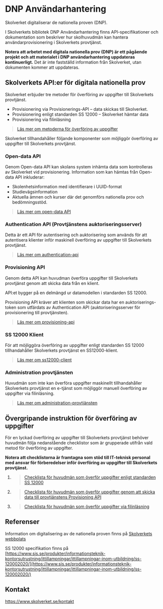 # DNP Användarhantering
Skolverket digitaliserar de nationella proven (DNP). 

I Skolverkets bibliotek DNP Användarhantering finns API-specifikationer och dokumentation som
beskriver hur skolhuvudmän kan hantera användarprovisionering i Skolverkets provtjänst.

**Notera att arbetet med digitala nationella prov (DNP) är ett pågående projekt och att
materialet i DNP användarhantering uppdateras kontinuerligt.** Det är inte fastställd
information från Skolverket, utan dokumenten kommer att uppdateras. 

## Skolverkets API:er för digitala nationella prov
Skolverket erbjuder tre metoder för överföring av uppgifter till Skolverkets provtjänst.
* Provisionering via Provisionerings-API – data skickas till Skolverket.
* Provisionering enligt standarden SS 12000 – Skolverket hämtar data
* Provisionering via filinläsning

> [Läs mer om metoderna för överföring av uppgifter](https://www.skolverket.se/om-oss/var-verksamhet/skolverkets-prioriterade-omraden/digitalisering/digitala-nationella-prov/tekniska-forutsattningar-for-digitala-nationella-prov/overforing-av-uppgifter-till-skolverket)

Skolverket tillhandahåller följande komponenter som möjliggör överföring av uppgifter till
Skolverkets provtjänst.

### Open-data API
Genom Open-data API kan skolans system inhämta data som kontrolleras av Skolverket vid provisionering.
Information som kan hämtas från Open-data API inkluderar:
* Skolenhetsinformation med identifierare i UUID-format
* Studievägsinformation
* Aktuella ämnen och kurser där det genomförs nationella prov och bedömningsstöd.
>[Läs mer om open-data API](https://github.com/skolverket/dnp-usermanagement/blob/main/open-data-api/README.md)

### Authentication API (Provtjänstens auktoriseringsserver)
Detta är ett API för autentisering och auktorisering som används för att autentisera klienter inför maskinell
överföring av uppgifter till Skolverkets provtjänst.
>[Läs mer om authentication-api](https://github.com/skolverket/dnp-usermanagement/blob/main/authentication-api/README.md)

### Provisioning API
Genom detta API kan huvudman överföra uppgifter till Skolverkets provtjänst genom att skicka data från en klient.  

API:et bygger på en delmängd ur datamodellen i standarden SS 12000.

Provisioning API kräver att klienten som skickar data har en auktoriserings-token
som utfärdats av Authentication API (auktoriseringsserver för provisionering till provtjänsten).
>[Läs mer om provisioning-api](https://github.com/skolverket/dnp-usermanagement/blob/main/provisioning-api/README.md)

### SS 12000 Klient
För att möjliggöra överföring av uppgifter enligt standarden SS 12000 tillhandahåller Skolverkets provtjänst
en SS12000-klient.
>[Läs mer om ss12000-client](https://github.com/skolverket/dnp-usermanagement/blob/main/ss12000-client/README.md)

### Administration provtjänsten
Huvudmän som inte kan överföra uppgifter maskinellt tillhandahåller Skolverkets provtjänst en e-tjänst som
möjliggör manuell överföring av uppgifter via filinläsning. 
>[Läs mer om administration-provtjänsten](https://github.com/skolverket/dnp-usermanagement/blob/main/administration-provtjansten/README.md)

## Övergripande instruktion för överföring av uppgifter
För en lyckad överföring av uppgifter till Skolverkets provtjänst behöver huvudmän följa nedanstående checklistor
som är grupperade utifrån vald metod för överföring av uppgifter.

**Notera att checklistorna är framtagna som stöd till IT-teknisk personal med ansvar för förberedelser inför överföring
av uppgifter till Skolverkets provtjänst.**

1. >[Checklista för huvudmän som överför uppgifter enligt standarden SS 12000](https://github.com/skolverket/dnp-usermanagement/blob/main/checklists/checklista-f%C3%B6r-provisionering-enlig-standarden-SS12000.md)
2. >[Checklista för huvudmän som överför uppgifter genom att skicka data till provtjänstens Provisioning API](https://github.com/skolverket/dnp-usermanagement/blob/main/checklists/checklista-f%C3%B6r-provisionering-via-Provisioning-API.md)
3. >[Checklista för huvudmän som överför uppgifter via filinläsning](https://github.com/skolverket/dnp-usermanagement/blob/main/checklists/checklista-f%C3%B6r-provisionering-via-filinl%C3%A4sning.md)

## Referenser
Information om digitalisering av de nationella proven finns på
[Skolverkets webbplats](https://www.skolverket.se/om-oss/var-verksamhet/skolverkets-prioriterade-omraden/digitalisering/digitala-nationella-prov/digitalisering-av-de-nationella-proven)

SS 12000 specifikation finns på
[https://www.sis.se/produkter/informationsteknik-kontorsutrustning/ittillampningar/ittillampningar-inom-utbildning/ss-120002020/](https://www.sis.se/produkter/informationsteknik-kontorsutrustning/ittillampningar/ittillampningar-inom-utbildning/ss-120002020/)

## Kontakt
https://www.skolverket.se/kontakt
